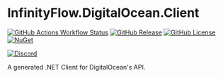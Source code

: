 # InfinityFlow.DigitalOcean.Client

[![GitHub Actions Workflow Status](https://img.shields.io/github/actions/workflow/status/InfinityFlowApp/InfinityFlow.DigitalOcean.Client/build-test-package.yml)](https://github.com/InfinityFlowApp/InfinityFlow.DigitalOcean.Client/actions?query=branch%3Amain)
[![GitHub Release](https://img.shields.io/github/v/release/InfinityFlowApp/InfinityFlow.DigitalOcean.Client)](https://github.com/InfinityFlowApp/InfinityFlow.DigitalOcean.Client/releases)
[![GitHub License](https://img.shields.io/github/license/InfinityFlowApp/InfinityFlow.DigitalOcean.Client)](https://github.com/InfinityFlowApp/InfinityFlow.DigitalOcean.Client?tab=MIT-1-ov-file)
[![NuGet](https://img.shields.io/nuget/v/InfinityFlow.DigitalOcean.Client.svg?style=flat)](https://www.nuget.org/packages/InfinityFlow.DigitalOcean.Client)

[![Discord](https://discordapp.com/api/guilds/1148334798524383292/widget.png?style=banner2)](https://discord.gg/PXJFbP7PKk)


A generated .NET Client for DigitalOcean's API.
